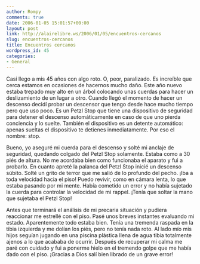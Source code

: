 ```yaml
---
author: Rompy
comments: true
date: 2006-01-05 15:01:57+00:00
layout: post
link: http://alairelibre.ws/2006/01/05/encuentros-cercanos
slug: encuentros-cercanos
title: Encuentros cercanos
wordpress_id: 45
categories:
- General
---
```


Casi llego a mis 45 años con algo roto. O, peor, paralizado. Es increíble que cerca estamos en ocasiones de hacernos mucho daño. Este año nuevo estaba trepado muy alto en un árbol colocando unas cuerdas para hacer un deslizamiento de un lugar a otro. Cuando llegó el momento de hacer un descenso decidí probar un descensor que tengo desde hace mucho tiempo pero que uso poco. Es un Petzl Stop que tiene una dispositivo de seguridad para detener el descenso automáticamente en caso de que uno pierda conciencia y lo suelte. También el dispositivo es un detente automático: apenas sueltas el dispositivo te detienes inmediatamente. Por eso el nombre: stop.

Bueno, yo aseguré mi cuerda para el descenso y solté mi anclaje de seguridad, quedando colgado del Petzl Stop solamente. Estaba como a 30 piés de altura. No me acordaba bien como funcionaba el aparato y fui a probarlo. En cuanto apreté la palanca del Petzl Stop inicié un descenso súbito. Solté un grito de terror que me salió de lo profundo del pecho. ¡Iba a toda velocidad hacia el piso! Puedo revivir, como en cámara lenta, lo que estaba pasando por mi mente. Había cometido un error y no había sujetado la cuerda para controlar la velocidad de mi rappel. ¡Tenía que soltar la mano que sujetaba el Petzl Stop!

Antes que terminará el análisis de mi precaria situación y pudiera reaccionar me estrellé con el piso. Pasé unos breves instantes evaluando mi estado. Aparentemente todo estaba bien. Tenía una tremenda raspada en la tibia izquierda y me dolían los piés, pero no tenía nada roto. Al lado mío mis hijos seguían jugando en una piscina plástica llena de agua tibia totalmente ajenos a lo que acababa de ocurrir. Después de recuperar mi calma me paré con cuidado y fui a ponerme hielo en el tremendo golpe que me había dado con el piso. ¡Gracias a Dios salí bien librado de un grave error!
